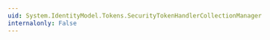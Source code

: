 ```yaml
---
uid: System.IdentityModel.Tokens.SecurityTokenHandlerCollectionManager.ContainsKey(System.String)
internalonly: False
---
```

